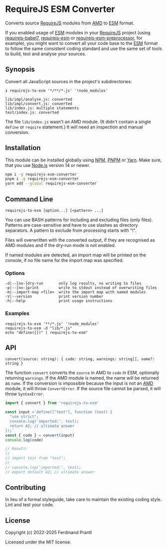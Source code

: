 # RequireJS ESM Converter

Converts source [RequireJS] modules from [AMD] to [ESM] format.

If you enabled usage of [ESM] modules in your [RequireJS] project (using [requirejs-babel7], [requirejs-esm] or [requirejs-esm-preprocessor], for example), you might want to convert all your code base to the [ESM] format to follow the same consistent coding standard and use the same set of tools to build, test and analyse your sources.

## Synopsis

Convert all JavaScript sources in the project's subdirectories:

    ❯ requirejs-to-esm '*/**/*.js' '!node_modules'

    lib/impl/analyse.js: converted
    lib/impl/convert.js: converted
    lib/index.js: multiple statements
    test/index.js: converted

The file `lib/index.js` wasn't an AMD module. (It didn't contain a single `define` or `require` statement.) It will need an inspection and manual conversion.

## Installation

This module can be installed globally using [NPM], [PNPM] or [Yarn]. Make sure, that you use [Node.js] version 14 or newer.

```sh
npm i -g requirejs-esm-converter
pnpm i -g requirejs-esm-converter
yarn add --global requirejs-esm-converter
```

## Command Line

    requirejs-to-esm [option...] [<pattern> ...]

You can use BASH patterns for including and excluding files (only files).
Patterns are case-sensitive and have to use slashes as directory separators.
A pattern to exclude from processing starts with "!".

Files will overwritten with the converted output, if they are recognised
as AMD modules and if the dry-run mode is not enabled.

If named modules are detected, an import map will be printed on the console,
if no file name for the import map was specified.

### Options

    -d|--[no-]dry-run       only log results, no writing to files
    -p|--[no-]print         write to stdout instead of overwriting files
    -m|--import-map <file>  write the import map with named modules
    -V|--version            print version number
    -h|--help               print usage instructions

### Examples

    requirejs-to-esm '**/*.js' '!node_modules'
    requirejs-to-esm -d "lib/*.js"
    echo "define({})" | requirejs-to-esm"

## API

    convert(source: string): { code: string, warnings: string[], name?: string }

The function `convert` converts the `source` in AMD to `code` in ESM, optionally returning `warnings`. If the AMD module is named, the name will be returned as `name`. If the conversion is impossible because the input is not an [AMD] module, it will throw `ConvertError`. If the source file cannot be parsed, it will throw `SyntaxError`.

```js
import { convert } from 'requirejs-to-esm'

const input =`define(["test"], function (test) {
  "use strict";
  console.log('imported:', test);
  return 42; // ultimate answer
});`
const { code } = convert(input)
console.log(code)

// Result:
//
// import test from "test";
//
// console.log('imported:', test);
// export default 42; // ultimate answer
```

## Contributing

In lieu of a formal styleguide, take care to maintain the existing coding style. Lint and test your code.

## License

Copyright (c) 2022-2025 Ferdinand Prantl

Licensed under the MIT license.

[RequireJS]: http://requirejs.org
[AMD]: https://github.com/amdjs/amdjs-api/blob/master/AMD.md#amd
[ESM]: https://developer.mozilla.org/en-US/docs/Web/JavaScript/Guide/Modules
[requirejs-babel7]: https://www.npmjs.com/package/requirejs-babel7
[requirejs-esm]: https://www.npmjs.com/package/requirejs-esm
[requirejs-esm-preprocessor]: https://www.npmjs.com/package/requirejs-esm-preprocessor
[Node.js]: http://nodejs.org/
[NPM]: https://www.npmjs.com/
[PNPM]: https://pnpm.io/
[Yarn]: https://yarnpkg.com/
